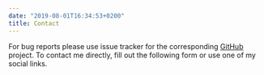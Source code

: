 ```yaml
---
date: "2019-08-01T16:34:53+0200"
title: Contact
---
```


For bug reports please use issue tracker for the corresponding [GitHub](https://github.com/yktoo) project. To contact me directly, fill out the following form or use one of my social links.